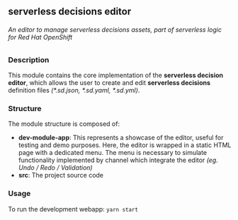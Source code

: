 ## serverless decisions editor

###### An editor to manage serverless decisions assets, part of serverless logic for Red Hat OpenShift

### Description

This module contains the core implementation of the **serverless decision editor**, which allows the user
to create and edit **serverless decisions** definition files _(\*.sd.json, \*.sd.yaml, \*.sd.yml)_.

### Structure

The module structure is composed of:

- **dev-module-app**: This represents a showcase of the editor, useful for testing and demo purposes.
  Here, the editor is wrapped in a static HTML page with a dedicated menu. The menu is necessary to
  simulate functionality implemented by channel which integrate the editor _(eg. Undo / Redo / Validation)_
- **src**: The project source code

### Usage

To run the development webapp: `yarn start`
